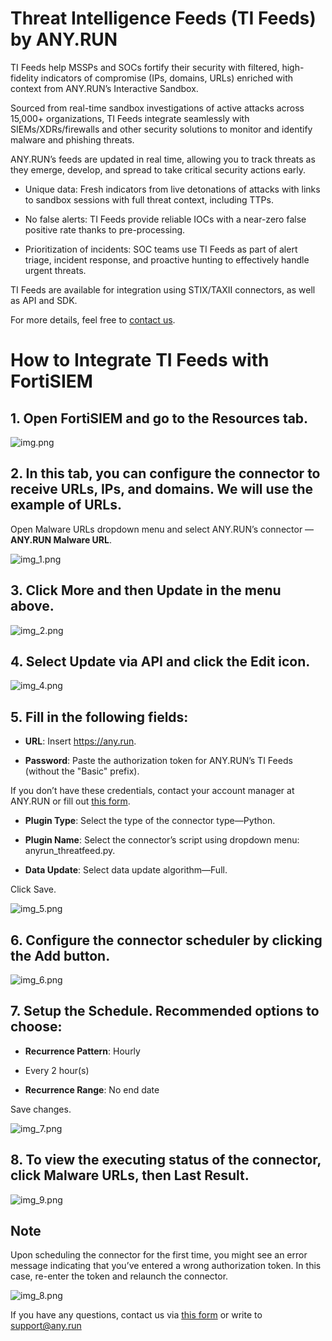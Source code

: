 # Threat Intelligence Feeds (TI Feeds) by ANY.RUN  

 

TI Feeds help MSSPs and SOCs fortify their security with filtered, high-fidelity indicators of compromise (IPs, domains, URLs) enriched with context from ANY.RUN’s Interactive Sandbox.  

 

Sourced from real-time sandbox investigations of active attacks across 15,000+
organizations, TI Feeds integrate seamlessly with SIEMs/XDRs/firewalls and other
security solutions to monitor and identify malware and phishing threats.  

 

ANY.RUN’s feeds are updated in real time, allowing you to track threats as they
emerge, develop, and spread to take critical security actions early.  

 

* Unique data: Fresh indicators from live detonations of attacks with links to sandbox sessions with full threat context, including TTPs. 

* No false alerts: TI Feeds provide reliable IOCs with a near-zero false positive rate thanks to pre-processing. 

* Prioritization of incidents: SOC teams use TI Feeds as part of alert triage, incident response, and proactive hunting to effectively handle urgent threats.  

 

TI Feeds are available for integration using STIX/TAXII connectors, as well as API and SDK.  

For more details, feel free to [contact us](https://app.any.run/contact-us/?utm_source=anyrungithub&utm_medium=documentation&utm_campaign=fortisiem&utm_content=linktocontactus).  

 

# How to Integrate TI Feeds with FortiSIEM  

 

## 1. Open FortiSIEM and go to the Resources tab. 

 

![img.png](static/img.png) 

 

## 2. In this tab, you can configure the connector to receive URLs, IPs, and domains. We will use the example of URLs. 

 

Open Malware URLs dropdown menu and select ANY.RUN’s connector — **ANY.RUN Malware URL**. 

 

![img_1.png](static/img_1.png) 

 

 

## 3. Click **More** and then **Update** in the menu above.  

 

![img_2.png](static/img_2.png) 

 

 

## 4. Select **Update via API** and click the Edit icon. 

 

![img_4.png](static/img_4.png) 

 

 

## 5. Fill in the following fields:  

* **URL**: Insert https://any.run.  

* **Password**: Paste the authorization token for ANY.RUN’s TI Feeds (without the "Basic" prefix).  

If you don’t have these credentials, contact your account manager at ANY.RUN or fill out [this form](https://any.run/demo/?utm_source=anyrungithub&utm_medium=documentation&utm_campaign=fortisiem&utm_content=linktodemo).  

* **Plugin Type**: Select the type of the connector type—Python. 

* **Plugin Name**: Select the connector’s script using dropdown menu: anyrun_threatfeed.py. 

* **Data Update**: Select data update algorithm—Full.  

 

Click Save.  

 

![img_5.png](static/img_5.png) 

 

 

## 6. Configure the connector scheduler by clicking the **Add** button.  

 

![img_6.png](static/img_6.png) 

 

 

## 7. Setup the Schedule. Recommended options to choose:  

 

* **Recurrence Pattern**: Hourly 

* Every 2 hour(s) 

* **Recurrence Range**: No end date  

 

Save changes.  

 

![img_7.png](static/img_7.png) 

 

 

## 8. To view the executing status of the connector, click **Malware URLs**, then **Last Result**. 

 

![img_9.png](static/img_9.png) 

 

 

## Note 

Upon scheduling the connector for the first time, you might see an error message
indicating that you’ve entered a wrong authorization token. In this case, re-enter the
token and relaunch the connector.  

![img_8.png](static/img_8.png) 


If you have any questions, contact us via [this form](https://app.any.run/contact-us/?utm_source=anyrungithub&utm_medium=documentation&utm_campaign=fortisiem&utm_content=linktocontactus) or write to [support@any.run](mailto:support@any.run) 
 